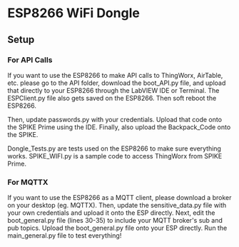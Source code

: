 # ESP8266 WiFi Dongle 

## Setup
### For API Calls
If you want to use the ESP8266 to make API calls to ThingWorx, AirTable, etc. please go to the API folder, download the boot_API.py file, and upload that directly to your ESP8266 through the LabVIEW IDE or Terminal. The ESPClient.py file also gets saved on the ESP8266. Then soft reboot the ESP8266.

Then, update passwords.py with your credentials. Upload that code onto the SPIKE Prime using the IDE. Finally, also upload the Backpack_Code onto the SPIKE.

Dongle_Tests.py are tests used on the ESP8266 to make sure everything works. SPIKE_WIFI.py is a sample code to access ThingWorx from SPIKE Prime.

### For MQTTX 
If you want to use the ESP8266 as a MQTT client, please download a broker on your desktop (eg. MQTTX). Then, update the sensitive_data.py file with your own credentials and upload it onto the ESP directly. Next, edit the boot_general.py file (lines 30-35) to include your MQTT broker's sub and pub topics. Upload the boot_general.py file onto your ESP directly. Run the main_general.py file to test everything!
